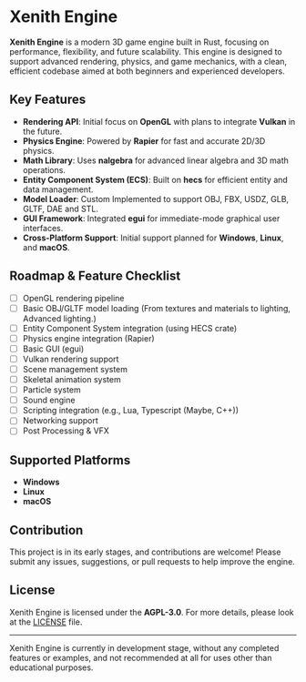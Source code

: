 # Xenith Engine

**Xenith Engine** is a modern 3D game engine built in Rust, focusing on performance, flexibility, and future scalability. This engine is designed to support advanced rendering, physics, and game mechanics, with a clean, efficient codebase aimed at both beginners and experienced developers.

## Key Features

- **Rendering API**: Initial focus on **OpenGL** with plans to integrate **Vulkan** in the future.
- **Physics Engine**: Powered by **Rapier** for fast and accurate 2D/3D physics.
- **Math Library**: Uses **nalgebra** for advanced linear algebra and 3D math operations.
- **Entity Component System (ECS)**: Built on **hecs** for efficient entity and data management.
- **Model Loader**: Custom Implemented to support OBJ, FBX, USDZ, GLB, GLTF, DAE and STL.
- **GUI Framework**: Integrated **egui** for immediate-mode graphical user interfaces.
- **Cross-Platform Support**: Initial support planned for **Windows**, **Linux**, and **macOS**.

## Roadmap & Feature Checklist

- [ ] OpenGL rendering pipeline
- [ ] Basic OBJ/GLTF model loading (From textures and materials to lighting, Advanced lighting.)
- [ ] Entity Component System integration (using HECS crate)
- [ ] Physics engine integration (Rapier)
- [ ] Basic GUI (egui)
- [ ] Vulkan rendering support
- [ ] Scene management system
- [ ] Skeletal animation system
- [ ] Particle system
- [ ] Sound engine
- [ ] Scripting integration (e.g., Lua, Typescript (Maybe, C++))
- [ ] Networking support
- [ ] Post Processing & VFX

## Supported Platforms

- **Windows**
- **Linux**
- **macOS**

## Contribution

This project is in its early stages, and contributions are welcome! Please submit any issues, suggestions, or pull requests to help improve the engine.

## License

Xenith Engine is licensed under the **AGPL-3.0**. For more details, please look at the [LICENSE](LICENSE) file.

---

Xenith Engine is currently in development stage, without any completed features or examples, and not recommended at all for uses other than educational purposes.
